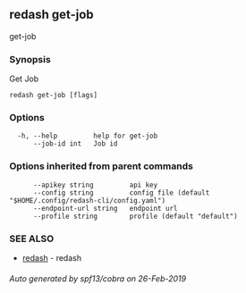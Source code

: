 ## redash get-job

get-job

### Synopsis

Get Job

```
redash get-job [flags]
```

### Options

```
  -h, --help         help for get-job
      --job-id int   Job id
```

### Options inherited from parent commands

```
      --apikey string         api key
      --config string         config file (default "$HOME/.config/redash-cli/config.yaml")
      --endpoint-url string   endpoint url
      --profile string        profile (default "default")
```

### SEE ALSO

* [redash](redash.md)	 - redash

###### Auto generated by spf13/cobra on 26-Feb-2019
